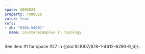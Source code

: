 ```yaml
---
space: S000024
property: P000016
value: true
refs:
- zb: "0386.54001"
  name: Counterexamples in Topology
---
```


See item #1 for space #27 in {{doi:10.1007/978-1-4612-6290-9_6}}.
